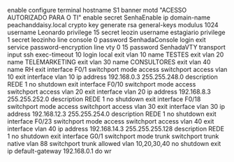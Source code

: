 enable
configure terminal
hostname S1
banner motd "ACESSO AUTORIZADO PARA O TI"
enable secret SenhaEnable
ip domain-name peachanddaisy.local
crypto key generate rsa general-keys modulus 1024
username Leonardo privilege 15 secret leozin
username estagiario privilege 1 secret leozinho
line console 0
password SenhadaConsole
login
exit
service password-encryption
line vty 0 15
password SenhadaVTY
transport input ssh
exec-timeout 10
login local
exit
vlan 10
name TESTES
exit
vlan 20
name TELEMARKETING
exit
vlan 30
name CONSULTORES
exit 
vlan 40 
name RH
exit
interface F0/1
switchport mode access
switchport access vlan 10
exit
interface vlan 10
ip address 192.168.0.3 255.255.248.0
description REDE 1
no shutdown
exit
interface F0/10
switchport mode access
switchport access vlan 20
exit
interface vlan 20
ip address 192.168.8.3 255.255.252.0
description REDE 1
no shutdown 
exit
interface F0/18
switchport mode access
switchport access vlan 30
exit
interface vlan 30
ip address 192.168.12.3 255.255.254.0
description REDE 1
no shutdown 
exit
interface F0/23
switchport mode access
switchport access vlan 40
exit
interface vlan 40
ip address 192.168.14.3 255.255.255.128
description REDE 1
no shutdown 
exit
interface G0/1
switchport mode trunk
switchport trunk native vlan 88
switchport trunk allowed vlan 10,20,30,40
no shutdown
exit
ip default-gateway 192.168.0.1
do wr
